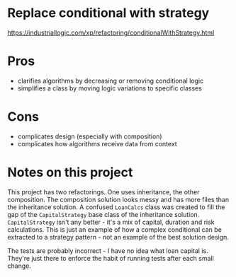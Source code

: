 # Replace conditional with strategy

https://industriallogic.com/xp/refactoring/conditionalWithStrategy.html

# Pros
+ clarifies algorithms by decreasing or removing conditional logic
+ simplifies a class by moving logic variations to specific classes

# Cons
- complicates design (especially with composition)
- complicates how algorithms receive data from context

# Notes on this project
This project has two refactorings. One uses inheritance, the other composition.
The composition solution looks messy and has more files than the inheritance
solution. A confused `LoanCalcs` class was created to fill the gap of the
`CapitalStrategy` base class of the inheritance solution. `CapitalStrategy`
isn't any better - it's a mix of capital, duration and risk calculations. This
is just an example of how a complex conditional can be extracted to a strategy
pattern - not an example of the best solution design.

The tests are probably incorrect - I have no idea what loan capital is. They're
just there to enforce the habit of running tests after each small change.
